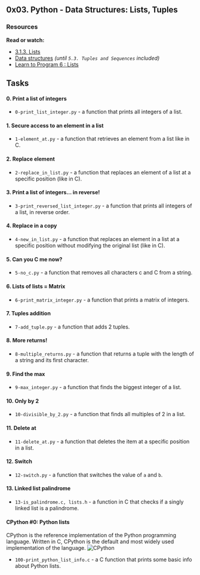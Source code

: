 ## 0x03. Python - Data Structures: Lists, Tuples

### Resources
**Read or watch:**
- [3.1.3. Lists](https://intranet.alxswe.com/rltoken/VarQbHxfmbnpGnaGp3Nb_A)
- [Data structures](https://intranet.alxswe.com/rltoken/2aa8Mp-V2eSieGeX3OX8yQ) *(until `5.3. Tuples and Sequences` included)*
- [Learn to Program 6 : Lists](https://intranet.alxswe.com/rltoken/BX2_CuHj1sq4eYGiXbCYSg)

## Tasks

#### 0. Print a list of integers

- `0-print_list_integer.py` - a function that prints all integers of a list.

#### 1. Secure access to an element in a list

- `1-element_at.py` - a function that retrieves an element from a list like in C.

#### 2. Replace element

- `2-replace_in_list.py` - a function that replaces an element of a list at a specific position (like in C).

#### 3. Print a list of integers... in reverse!

- `3-print_reversed_list_integer.py` - a function that prints all integers of a list, in reverse order.

#### 4. Replace in a copy

- `4-new_in_list.py` - a function that replaces an element in a list at a specific position without modifying the original list (like in C).

#### 5. Can you C me now?

- `5-no_c.py` - a function that removes all characters c and C from a string.

#### 6. Lists of lists = Matrix

- `6-print_matrix_integer.py` - a function that prints a matrix of integers.

#### 7. Tuples addition

- `7-add_tuple.py` - a function that adds 2 tuples.

#### 8. More returns!

- `8-multiple_returns.py` - a function that returns a tuple with the length of a string and its first character.

#### 9. Find the max

- `9-max_integer.py` - a function that finds the biggest integer of a list.

#### 10. Only by 2

- `10-divisible_by_2.py` - a function that finds all multiples of 2 in a list.

#### 11. Delete at

- `11-delete_at.py` - a function that deletes the item at a specific position in a list.

#### 12. Switch

- `12-switch.py` - a function that switches the value of `a` and `b`.

#### 13. Linked list palindrome

- `13-is_palindrome.c, lists.h` - a function in C that checks if a singly linked list is a palindrome.

#### CPython #0: Python lists

CPython is the reference implementation of the Python programming language. Written in C, CPython is the default and most widely used implementation of the language.
![CPython](https://s3.amazonaws.com/alx-intranet.hbtn.io/uploads/medias/2020/9/7e7834b535261d05532fb80a9304f7051c4ad7ac.gif?X-Amz-Algorithm=AWS4-HMAC-SHA256&X-Amz-Credential=AKIARDDGGGOUSBVO6H7D%2F20230108%2Fus-east-1%2Fs3%2Faws4_request&X-Amz-Date=20230108T115136Z&X-Amz-Expires=86400&X-Amz-SignedHeaders=host&X-Amz-Signature=86f7833193237f1d858ed7e00cca52e18a92edf221f2c80744b8d6ec3fd09abb)

- `100-print_python_list_info.c` - a C function that prints some basic info about Python lists.
